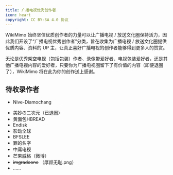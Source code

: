 ```yaml
---
title: 广播电视优秀创作者
icon: heart
copyright: CC BY-SA 4.0 协议
---
```


WikiMimo 始终坚信优质创作者的力量可以让广播电视 / 放送文化圈保持活力，因此我们开设了“广播电视优秀创作者”分类，旨在收集为广播电视 / 放送文化圈提供优质内容、资料的 UP 主，让真正喜好广播电视的创作者能够得到更多人的赞赏。

无论是优秀架空电视（包括包装）作者、录像带爱好者、电视包装爱好者，还是其他广播电视内容的爱好者，只要你为广播电视圈留下了有价值的内容（即便退圈了），WikiMimo 将在此为你的创作送上感谢。

## 待收录作者

- Nive-Diamochang
<!-- - BaiVideo（已退圈 / 暂时注释掉 / 待商榷 / 争议内容） -->
- 美妙の二次元（已退圈）
- 黄面包HBREAD
- Endisk
- 影动全球
- BFSLEE
- 罪的名字
- 中庸电视
- 芒果威格（微博）
- ~~imgradeone~~ （厚颜无耻.png）
- ……
<!-- - MaiLi_EyE（马海） -->

